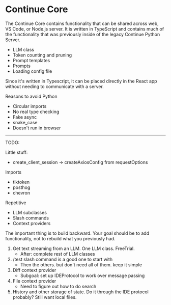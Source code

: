 # Continue Core

The Continue Core contains functionality that can be shared across web, VS Code, or Node.js server. It is written in TypeScript and contains much of the functionality that was previously inside of the legacy Continue Python Server.

- LLM class
- Token counting and pruning
- Prompt templates
- Prompts
- Loading config file

Since it's written in Typescript, it can be placed directly in the React app without needing to communicate with a server.

Reasons to avoid Python

- Circular imports
- No real type checking
- Fake async
- snake_case
- Doesn't run in browser

---

TODO:

Little stuff:

- create_client_session -> createAxiosConfig from requestOptions

Imports

- tiktoken
- posthog
- chevron

Repetitive

- LLM subclasses
- Slash commands
- Context providers

The important thing is to build backward. Your goal should be to add functionality, not to rebuild what you previously had.

1. Get text streaming from an LLM. One LLM class. FreeTrial.
   - After: complete rest of LLM classes
2. /test slash command is a good one to start with
   - Then the others. but don't need all of them. keep it simple
3. Diff context provider
   - Subgoal: set up IDEProtocol to work over message passing
4. File context provider
   - Need to figure out how to do search
5. History and other storage of state. Do it through the IDE protocol probably? Still want local files.
